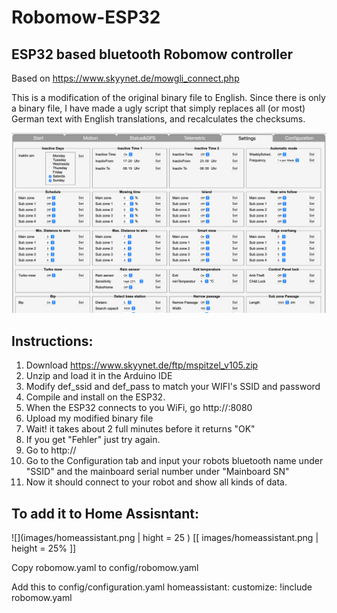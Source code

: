 # Robomow-ESP32
## ESP32 based bluetooth Robomow controller

Based on https://www.skyynet.de/mowgli_connect.php

This is a modification of the original binary file to English.
Since there is only a binary file, I have made a ugly script that simply replaces all (or most) German text with English translations, and recalculates the checksums.

![](images/settings.png)

## Instructions:

1. Download https://www.skyynet.de/ftp/mspitzel_v105.zip
2. Unzip and load it in the Arduino IDE
3. Modify def_ssid and def_pass to match your WIFI's SSID and password
4. Compile and install on the ESP32.
5. When the ESP32 connects to you WiFi, go http://<IP>:8080
6. Upload my modified binary file
7. Wait! it takes about 2 full minutes before it returns "OK"
8. If you get "Fehler" just try again.
9. Go to http://<IP>
10. Go to the Configuration tab and input your robots bluetooth name under "SSID" and the mainboard serial number under "Mainboard SN"
12. Now it should connect to your robot and show all kinds of data.

## To add it to Home Assisntant:

![](images/homeassistant.png | hight = 25 )
[[ images/homeassistant.png | height = 25% ]]

Copy robomow.yaml to config/robomow.yaml

Add this to config/configuration.yaml
homeassistant:
  customize: !include robomow.yaml
